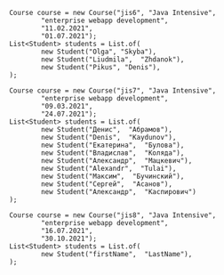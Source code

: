         Course course = new Course("jis6", "Java Intensive",
                "enterprise webapp development",
                "11.02.2021",
                "01.07.2021");
        List<Student> students = List.of(
                new Student("Olga", "Skyba"),
                new Student("Liudmila",  "Zhdanok"),
                new Student("Pikus", "Denis"),
        );

        Course course = new Course("jis7", "Java Intensive",
                "enterprise webapp development",
                "09.03.2021",
                "24.07.2021");
        List<Student> students = List.of(
                new Student("Денис",  "Абрамов"),
                new Student("Denis",  "Kaydunov"),
                new Student("Екатерина",  "Булова"),
                new Student("Владислав",  "Коляда"),
                new Student("Александр",  "Мацкевич"),
                new Student("Alexandr",  "Tulai"),
                new Student("Максим",  "Бучинский"),
                new Student("Сергей",  "Асанов"),
                new Student("Александр",  "Каспирович")
        );

        Course course = new Course("jis8", "Java Intensive",
                "enterprise webapp development",
                "16.07.2021",
                "30.10.2021");
        List<Student> students = List.of(
                new Student("firstName",  "LastName"),
        );
